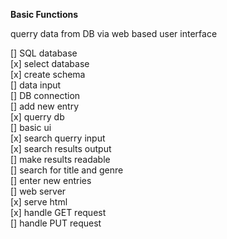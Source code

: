 **Basic Functions**

querry data from DB via web based user interface


[] SQL database  
    [x] select database  
    [x] create schema  
    [] data input  
[] DB connection  
    [] add new entry  
    [x] querry db  
[] basic ui  
    [x] search querry input  
    [x] search results output  
    [] make results readable  
    [] search for title and genre  
    [] enter new entries  
[] web server  
    [x] serve html  
    [x] handle GET request  
    [] handle PUT request  
